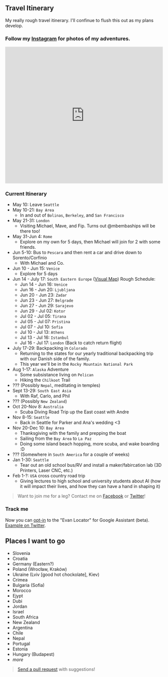 ## Travel Itinerary
My really rough travel itinerary. I'll confinue to flush this out as my plans develop.  
### Follow my [Instagram](https://www.instagram.com/_evnc/) for photos of my adventures.
<!-- SnapWidget -->
<iframe src="https://snapwidget.com/embed/546880" class="snapwidget-widget" allowTransparency="true" frameborder="0" scrolling="no" style="border:none; overflow:hidden; width:100%; height:62vw; max-height:437px;"></iframe>

### Current Itinerary

- May 10: Leave `Seattle`
- May 10-21: `Bay Area` 
  - In and out of `Bolinas`, `Berkeley`, and `San Francisco`
- May 21-31: `London`
  - Visiting Michael, Mave, and Fip. Turns out @mbembaships will be there too!
- May 31-Jun 4: `Rome`
  - Explore on my own for 5 days, then Michael will join for 2 with some friends.
- Jun 5-10: Bus to `Pescara` and then rent a car and drive down to Sorento/Corfinio
  - With Michael and Co.
- Jun 10 - Jun 15: `Venice`
  - Explore for 5 days
- Jun 14 - July 17: `South Eastern Europe` ([Visual Map](https://uploads.knightlab.com/storymapjs/c2d08865d6bb2ea8c8b3cb92fc1703fd/europe/index.html)) Rough Schedule:
  - Jun 14 - Jun 16: `Venice`
  - Jun 16 - Jun 20: `Ljubljana`
  - Jun 20 - Jun 23: `Zadar`
  - Jun 23 - Jun 27: `Belgrade`
  - Jun 27 - Jun 29: `Sarajevo`
  - Jun 29 - Jul 02: `Kotor`
  - Jul 02 - Jul 05: `Tirana`
  - Jul 05 - Jul 07: `Pristina`
  - Jul 07 - Jul 10: `Sofia`
  - Jul 10 - Jul 13: `Athens`
  - Jul 13 - Jul 16: `Istanbul`
  - Jul 16 - Jul 17: `London` (Back to catch return flight)
- July 17-29: Backpacking in `Colorado`
  - Returning to the states for our yearly traditional backpacking trip with our Danish side of the family.
  - This year we'll be in the `Rocky Mountain National Park`
- Aug 1-17: `Alaska` Adventure
  - Some subsistance living on `Pelican`
  - Hiking the `Chilkoot` Trail
- ??? (Possibly `Nepal`, meditating in temples)
- Sept 13-29: `South East Asia`
  - With Raf, Carlo, and Phil
- ??? (Possibly `New Zealand`)
- Oct 20-Nov 8: `Australia`
  - Scuba Diving Road Trip up the East coast with Andre
- Nov 8-15: `Seattle`
  - Back in Seattle for Parker and Ana's wedding <3
- Nov 20-Dec 10: `Bay Area`
  - Thanksgiving with the family and prepping the boat
  - Sailing from the `Bay Area` to `La Paz`
  - Doing some island beach hopping, more scuba, and wake boarding :D
- ??? (Somewhere in `South America` for a couple of weeks)
- Jan 1-30: `Seattle`
   - Tear out an old school bus/RV and install a maker/fabircation lab (3D Printers, Laser CNC, etc.)
- Feb 1-?: `USA` cross country road trip
  - Giving lectures to high school and university students about AI (how it will impact their lives, and how they can have a hand in shaping it)
  
> Want to join me for a leg? Contact me on [Facebook](https://www.facebook.com/evanbtcohen) or [Twitter](https://twitter.com/_evnc)!

### Track me
Now you can [opt-in](https://assistant.google.com/services/a/uid/000000d769c586d6) to the "Evan Locator" for Google Assistant (beta). <a href="https://twitter.com/_evnc/status/997691421170720769?ref_src=twsrc%5Etfw">Example on Twitter</a>. 


## Places I want to go

- Slovenia
- Croatia
- Germany (Eastern?)
- Poland (Wrocław, Kraków)
- Ukraine (Lviv [good hot chockolate], Kiev)
- Crimea
- Bulgaria (Sofia)
- Morocco
- Ejypt
- Dubi
- Jordan
- Israel
- South Africa
- New Zealand
- Argentina
- Chile
- Nepal
- Portugal
- Estonia
- Hungary (Budapest)
- *more*


> [Send a pull request](https://github.com/evancohen/evancohen-io/edit/master/README.md) with suggestions!
